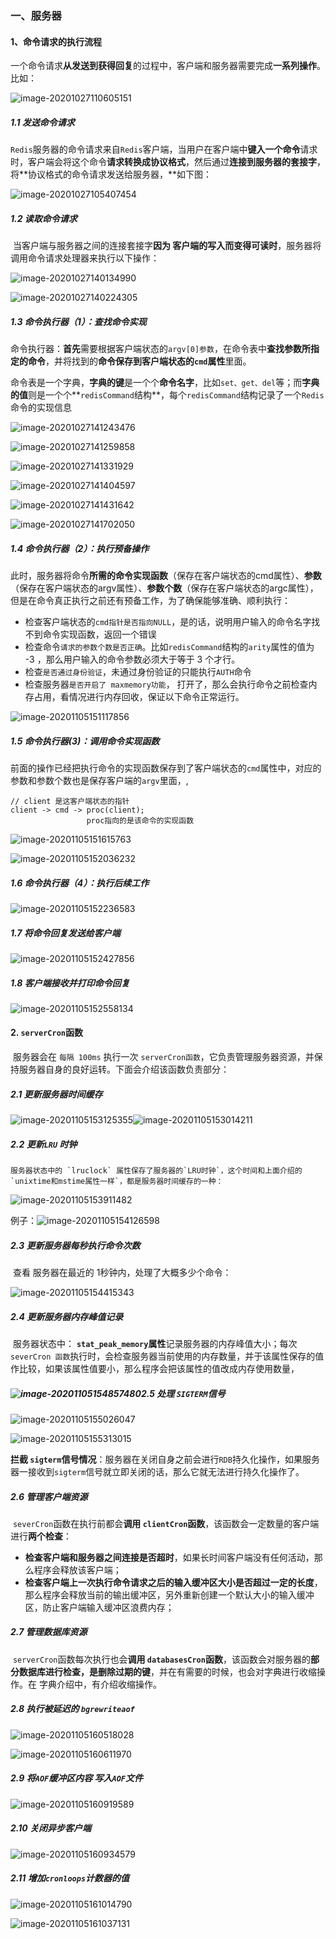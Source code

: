### 一、服务器

#### 1、命令请求的执行流程

​	一个命令请求**从发送到获得回复**的过程中，客户端和服务器需要完成**一系列操作**。比如：

![image-20201027110605151](.\imges\image-20201027110605151.png)

##### 1.1  发送命令请求

​	`Redis`服务器的命令请求来自`Redis`客户端，当用户在客户端中**键入一个命令**请求时，客户端会将这个命令**请求转换成协议格式**，然后通过**连接到服务器的套接字**，将**协议格式的命令请求发送给服务器，**如下图：

![image-20201027105407454](.\imges\image-20201027105407454.png)

##### 1.2 读取命令请求

​	当客户端与服务器之间的连接套接字**因为  客户端的写入而变得可读时**，服务器将调用命令请求处理器来执行以下操作：

![image-20201027140134990](.\imges\image-20201027140134990.png)

![image-20201027140224305](.\imges\image-20201027140224305.png)

##### 1.3 命令执行器（1）：查找命令实现

​	命令执行器：**首先**需要根据客户端状态的`argv[0]参数`，在命令表中**查找参数所指定的命令**，并将找到的**命令保存到客户端状态的`cmd`属性**里面。

​	命令表是一个字典，**字典的键**是一个个**命令名字**，比如`set、get、del`等；而**字典的值**则是一个个**`redisCommand`结构**，每个`redisCommand`结构记录了一个`Redis`命令的实现信息

![image-20201027141243476](.\imges\image-20201027141243476.png)

![image-20201027141259858](.\imges\image-20201027141259858.png)

![image-20201027141331929](.\imges\image-20201027141331929.png)

![image-20201027141404597](.\imges\image-20201027141404597.png)

![image-20201027141431642](.\imges\image-20201027141431642.png)

![image-20201027141702050](.\imges\image-20201027141702050.png)

##### 1.4  命令执行器（2）：执行预备操作

​	此时，服务器将命令**所需的命令实现函数**（保存在客户端状态的cmd属性）、**参数**（保存在客户端状态的argv属性）、**参数个数**（保存在客户端状态的argc属性），但是在命令真正执行之前还有预备工作，为了确保能够准确、顺利执行：

+ 检查客户端状态的`cmd指针是否指向NULL`，是的话，说明用户输入的命令名字找不到命令实现函数，返回一个错误
+ 检查命令`请求的参数个数是否正确`。比如`redisCommand`结构的`arity`属性的值为 -3 ，那么用户输入的命令参数必须大于等于 3 个才行。
+ 检查`是否通过身份验证`，未通过身份验证的只能执行`AUTH`命令
+ 检查服务器`是否开启了 maxmemory功能`， 打开了，那么会执行命令之前检查内存占用，看情况进行内存回收，保证以下命令正常运行。

![image-20201105151117856](.\imges\image-20201105151117856.png)

##### 1.5 命令执行器(3)：调用命令实现函数

​	前面的操作已经把执行命令的实现函数保存到了客户端状态的`cmd`属性中，对应的参数和参数个数也是保存客户端的`argv`里面，,

```
// client 是这客户端状态的指针
client -> cmd -> proc(client);
		  		 proc指向的是该命令的实现函数
```

![image-20201105151615763](.\imges\image-20201105151615763.png)

![image-20201105152036232](C:\Users\Administrator\AppData\Roaming\Typora\typora-user-images\image-20201105152036232.png)

##### 1.6 命令执行器（4）：执行后续工作

![image-20201105152236583](.\imges\image-20201105152236583.png)

##### 1.7 将命令回复发送给客户端

![image-20201105152427856](.\imges\image-20201105152427856.png)

##### 1.8 客户端接收并打印命令回复

![image-20201105152558134](.\imges\image-20201105152558134.png)

#### 2. `serverCron`函数

​	服务器会在 `每隔 100ms` 执行一次 `serverCron函数`，它负责管理服务器资源，并保持服务器自身的良好运转。下面会介绍该函数负责部分：

##### 2.1 更新服务器时间缓存

![image-20201105153125355](.\imges\image-20201105153125355.png)![image-20201105153014211](.\imges\image-20201105153014211.png)

##### 2.2 更新`LRU` 时钟

 	服务器状态中的 `lruclock` 属性保存了服务器的`LRU时钟`，这个时间和上面介绍的`unixtime和mstime属性一样`，都是服务器时间缓存的一种：
![image-20201105153911482](.\imges\image-20201105153911482.png)

例子：![image-20201105154126598](.\imges\image-20201105154126598.png)

##### 2.3 更新服务器每秒执行命令次数

​	查看 服务器在最近的 1秒钟内，处理了大概多少个命令：

![image-20201105154415343](.\imges\image-20201105154415343.png)

##### 2.4 更新服务器内存峰值记录

​	服务器状态中： **`stat_peak_memory`属性**记录服务器的内存峰值大小；每次 `severCron 函数`执行时，会检查服务器当前使用的内存数量，并于该属性保存的值作比较，如果该属性值要小，那么程序会把该属性的值改成内存使用数量，

##### ![image-20201105154857480](.\imges\image-20201105154857480.png)2.5  处理 `SIGTERM`信号

![image-20201105155026047](.\imges\image-20201105155026047.png)

![image-20201105155313015](.\imges\image-20201105155313015.png)

**拦截 `sigterm`信号情况**：服务器在关闭自身之前会进行`RDB`持久化操作，如果服务器一接收到`sigterm`信号就立即关闭的话，那么它就无法进行持久化操作了。

##### 2.6 管理客户端资源

​	`severCron`函数在执行前都会**调用 `clientCron`函数**，该函数会一定数量的客户端进行**两个检查**：

+ **检查客户端和服务器之间连接是否超时**，如果长时间客户端没有任何活动，那么程序会释放该客户端；
+ **检查客户端上一次执行命令请求之后的输入缓冲区大小是否超过一定的长度**，那么程序会释放当前的输出缓冲区，另外重新创建一个默认大小的输入缓冲区，防止客户端输入缓冲区浪费内存；

##### 2.7 管理数据库资源

​	`serverCron`函数每次执行也会**调用 `databasesCron`函数**，该函数会对服务器的**部分数据库进行检查，是删除过期的键**，并在有需要的时候，也会对字典进行收缩操作。在 字典介绍中，有介绍收缩操作。

##### 2.8  执行被延迟的 `bgrewriteaof`

![image-20201105160518028](.\imges\image-20201105160518028.png)

![image-20201105160611970](.\imges\image-20201105160611970.png)

##### 2.9 将`AOF`缓冲区内容 写入`AOF`文件

![image-20201105160919589](.\imges\image-20201105160919589.png)

##### 2.10 关闭异步客户端

![image-20201105160934579](.\imges\image-20201105160934579.png)

##### 2.11 增加`cronloops`计数器的值

![image-20201105161014790](.\imges\image-20201105161014790.png)

![image-20201105161037131](.\imges\image-20201105161037131.png)

